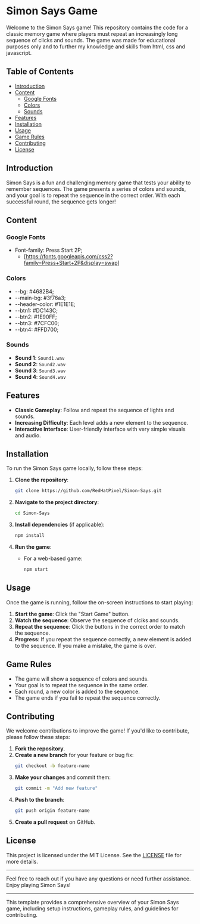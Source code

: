 # Simon Says Game
Welcome to the Simon Says game! This repository contains the code for a classic memory game where players must repeat an increasingly long sequence of clicks and sounds. The game was made for educational purposes only and to further my knowledge and skills from html, css and javascript.

## Table of Contents
- [Introduction](#introduction)
- [Content](#Content)
  - [Google Fonts](#google-fonts)
  - [Colors](#colors)
  - [Sounds](#sounds)
- [Features](#features)
- [Installation](#installation)
- [Usage](#usage)
- [Game Rules](#game-rules)
- [Contributing](#contributing)
- [License](#license)

## Introduction
Simon Says is a fun and challenging memory game that tests your ability to remember sequences. The game presents a series of colors and sounds, and your goal is to repeat the sequence in the correct order. With each successful round, the sequence gets longer!

## Content
### Google Fonts
- Font-family: Press Start 2P;
  - [https://fonts.googleapis.com/css2?family=Press+Start+2P&display=swap]

### Colors
- --bg: #4682B4;
- --main-bg: #3f76a3;
- --header-color: #1E1E1E;
- --btn1: #DC143C;
- --btn2: #1E90FF;
- --btn3: #7CFC00;
- --btn4: #FFD700;

### Sounds
- **Sound 1**: `Sound1.wav`
- **Sound 2**: `Sound2.wav`
- **Sound 3**: `Sound3.wav`
- **Sound 4**: `Sound4.wav`

## Features
- **Classic Gameplay**: Follow and repeat the sequence of lights and sounds.
- **Increasing Difficulty**: Each level adds a new element to the sequence.
- **Interactive Interface**: User-friendly interface with very simple visuals and audio.

## Installation
To run the Simon Says game locally, follow these steps:

1. **Clone the repository**:
    ```bash
    git clone https://github.com/RedHatPixel/Simon-Says.git
    ```

2. **Navigate to the project directory**:
    ```bash
    cd Simon-Says
    ```

3. **Install dependencies** (if applicable):
    ```bash
    npm install
    ```

4. **Run the game**:
    - For a web-based game:
        ```bash
        npm start
        ```

## Usage
Once the game is running, follow the on-screen instructions to start playing:

1. **Start the game**: Click the "Start Game" button.
2. **Watch the sequence**: Observe the sequence of clciks and sounds.
3. **Repeat the sequence**: Click the buttons in the correct order to match the sequence.
4. **Progress**: If you repeat the sequence correctly, a new element is added to the sequence. If you make a mistake, the game is over.

## Game Rules
- The game will show a sequence of colors and sounds.
- Your goal is to repeat the sequence in the same order.
- Each round, a new color is added to the sequence.
- The game ends if you fail to repeat the sequence correctly.

## Contributing
We welcome contributions to improve the game! If you'd like to contribute, please follow these steps:

1. **Fork the repository**.
2. **Create a new branch** for your feature or bug fix:
    ```bash
    git checkout -b feature-name
    ```
3. **Make your changes** and commit them:
    ```bash
    git commit -m "Add new feature"
    ```
4. **Push to the branch**:
    ```bash
    git push origin feature-name
    ```
5. **Create a pull request** on GitHub.

## License
This project is licensed under the MIT License. See the [LICENSE](LICENSE) file for more details.

---

Feel free to reach out if you have any questions or need further assistance. Enjoy playing Simon Says!

---

This template provides a comprehensive overview of your Simon Says game, including setup instructions, gameplay rules, and guidelines for contributing.
